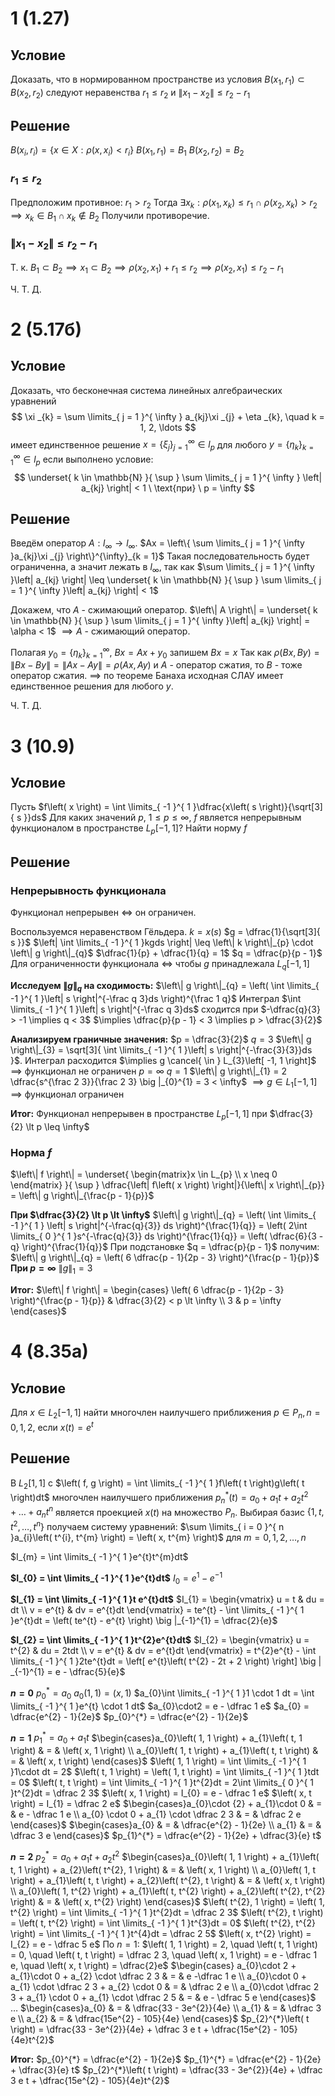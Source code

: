 # 1 (1.27)
## Условие
Доказать, что в нормированном пространстве из условия $B \left( x_{1}, r_{1} \right) \subset B\left( x_{2}, r_{2} \right)$ следуют неравенства $r_{1} \leq r_{2}$ и $\left\| x_{1} - x_{2} \right\| \leq r_{2} - r_{1}$

## Решение
$B\left( x_{i}, r_{i} \right) = \left\{ x \in X: \rho \left( x, x_{i} \right) < r_{i} \right\}$
$B\left( x_{1}, r_{1} \right) = B_{1}$
$B\left( x_{2}, r_{2} \right) = B_{2}$
### $r_{1} \leq r_{2}$
Предположим противное: $r_{1} > r_{2}$
Тогда $\exists x_{k}: \rho \left( x_{1}, x_{k} \right) \leq r_{1} \ \cap \ \rho \left( x_{2}, x_{k} \right) \gt r_{2} \implies x_{k} \in B_{1} \cap x_{k} \not \in B_{2}$
Получили противоречие.

### $\left\| x_{1} - x_{2} \right\| \leq r_{2} - r_{1}$
Т. к. $B_{1} \subset B_{2} \implies x_{1} \subset B_{2} \implies \rho \left( x_{2}, x_{1} \right) + r_{1} \leq r_{2} \implies \rho \left( x_{2}, x_{1} \right) \leq r_{2} - r_{1}$

Ч. Т. Д.


# 2 (5.17б)
## Условие
Доказать, что бесконечная система линейных алгебраических уравнений
$$
\xi _{k} = \sum \limits_{ j = 1 }^{ \infty } a_{kj}\xi _{j} + \eta _{k}, \quad k = 1, 2, \ldots 
$$
имеет единственное решение $x = \left\{ \xi _{j} \right\}^{\infty}_{j = 1} \in l_{p}$ для любого $y = \left\{ \eta _{k} \right\}^{\infty}_{k = 1} \in l_{p}$ если выполнено условие:
$$
\underset{ k \in \mathbb{N} }{ \sup } \sum \limits_{ j = 1 }^{ \infty } \left| a_{kj} \right| < 1 \ \text{при} \ p = \infty
$$
## Решение
Введём оператор $A: l_{\infty} \to l_{\infty}$.
$Ax = \left\{ \sum \limits_{ j = 1 }^{ \infty }a_{kj}\xi _{j} \right\}^{\infty}_{k = 1}$
Такая последовательность будет ограниченна, а значит лежать в $l_{\infty}$, так как  $\sum \limits_{ j = 1 }^{ \infty }\left| a_{kj} \right| \leq \underset{ k \in \mathbb{N} }{ \sup } \sum \limits_{ j = 1 }^{ \infty }\left| a_{kj} \right| < 1$

Докажем, что $A$ - сжимающий оператор.
$\left\| A \right\| = \underset{ k \in \mathbb{N} }{ \sup } \sum \limits_{ j = 1 }^{ \infty }\left| a_{kj} \right| = \alpha < 1$
$\implies A$ - сжимающий оператор.

Полагая $y_{0} = \left\{ \eta _{k} \right\}^{\infty}_{k = 1},\ Bx = Ax + y_{0}$ запишем $Bx = x$
Так как $\rho \left( Bx, By \right) = \left\| Bx - By \right\| = \left\| Ax - Ay \right\| = \rho \left( Ax, Ay \right)$ и $A$ - оператор сжатия, то $B$ - тоже оператор сжатия.
$\implies$ по теореме Банаха исходная СЛАУ имеет единственное решения для любого $y$.

Ч. Т. Д.

# 3 (10.9)
## Условие
Пусть $f\left( x \right) = \int \limits_{ -1 }^{ 1 }\dfrac{x\left( s \right)}{\sqrt[3]{ s }}ds$
Для каких значений $p$, $1 \leq p \leq \infty$, $f$ является непрерывным функционалом в пространстве $L_{p}\left[ -1, 1 \right]$?
Найти норму $f$
## Решение
### Непрерывность функционала
Функционал непрерывен $\iff$ он ограничен.

Воспользуемся неравенством Гёльдера.
$k = x\left( s \right)$
$g = \dfrac{1}{\sqrt[3]{ s }}$
$\left| \int \limits_{ -1 }^{ 1 }kgds \right| \leq \left\| k \right\|_{p} \cdot \left\| g \right\|_{q}$
$\dfrac{1}{p} + \dfrac{1}{q} = 1$
$q = \dfrac{p}{p - 1}$
Для ограниченности функционала $\iff$ чтобы $g$ принадлежала $L_{q}\left[ -1, 1 \right]$

**Исследуем $\left\| g \right\|_{q}$ на сходимость:**
	$\left\| g \right\|_{q} = \left( \int \limits_{ -1 }^{ 1 }\left| s \right|^{-\frac q 3}ds \right)^{\frac 1 q}$
	Интеграл $\int \limits_{ -1 }^{ 1 }\left| s \right|^{-\frac q 3}ds$ сходится при $-\dfrac{q}{3} > -1 \implies q < 3$
	$\implies \dfrac{p}{p - 1} < 3 \implies p > \dfrac{3}{2}$

**Анализируем граничные значения:**
	$p = \dfrac{3}{2}$
		$q = 3$
		$\left\| g \right\|_{3} = \sqrt[3]{ \int \limits_{ -1 }^{ 1 }\left| s \right|^{-\frac{3}{3}}ds }$. Интеграл расходится
		$\implies g \cancel{ \in } L_{3}\left[ -1, 1 \right]$
		$\implies$ функционал  не ограничен
	$p = \infty$
		$q = 1$
		$\left\| g \right\|_{1} = 2 \dfrac{s^{\frac 2 3}}{\frac 2 3} \big |_{0}^{1}  = 3 < \infty$
		$\implies g \in L_{1}\left[ -1, 1 \right]$
		$\implies$ функционал ограничен

**Итог:**
	Функционал непрерывен в пространстве $L_{p}\left[ -1, 1 \right]$ при $\dfrac{3}{2} \lt p \leq \infty$

### Норма $f$
$\left\| f \right\| = \underset{ \begin{matrix}x \in L_{p} \\ x \neq 0 \end{matrix} }{ \sup } \dfrac{\left| f\left( x \right) \right|}{\left\| x \right\|_{p}} = \left\| g \right\|_{\frac{p - 1}{p}}$

**При $\dfrac{3}{2} \lt p \lt \infty$**
	$\left\| g \right\|_{q} = \left( \int \limits_{ -1 }^{ 1 } \left| s \right|^{-\frac{q}{3}} ds \right)^{\frac{1}{q}} = \left( 2\int \limits_{ 0 }^{ 1 }s^{-\frac{q}{3}} ds \right)^{\frac{1}{q}} = \left( \dfrac{6}{3 - q} \right)^{\frac{1}{q}}$
	При подстановке $q = \dfrac{p}{p - 1}$ получим:
	$\left\| g \right\|_{q} = \left( 6 \dfrac{p - 1}{2p - 3} \right)^{\frac{p - 1}{p}}$
**При $p = \infty$**
	$\left\| g \right\|_{1} = 3$

**Итог:**
	$\left\| f \right\| = \begin{cases} \left( 6 \dfrac{p - 1}{2p - 3} \right)^{\frac{p - 1}{p}} & \dfrac{3}{2} < p \lt \infty  \\ 3 & p = \infty \end{cases}$

# 4 (8.35а)
## Условие
Для $x \in L_{2}\left[ -1, 1 \right]$ найти многочлен наилучшего приближения $p \in P_{n}, n = 0, 1, 2$, если $x\left( t \right) = e^{t}$
## Решение
В $L_{2}\left[ 1, 1 \right]$ с $\left( f, g \right) = \int \limits_{ -1 }^{ 1 }f\left( t \right)g\left( t \right)dt$  многочлен наилучшего приближения $p_{n}^{*}\left( t \right) = a_{0} + a_{1}t + a_{2}t^{2} + \ldots + a_{n}t^{n}$ является проекцией  $x\left( t \right)$ на множество $P_{n}$.
Выбирая базис $\left\{ 1, t, t^{2}, \ldots, t^{n} \right\}$ получаем систему уравнений: $\sum \limits_{ i = 0 }^{ n }a_{i}\left( t^{i}, t^{m} \right) = \left( x, t^{m} \right)$ для $m = 0, 1, 2, \ldots, n$

$I_{m} = \int \limits_{ -1 }^{ 1 }e^{t}t^{m}dt$

**$I_{0} = \int \limits_{ -1 }^{ 1 }e^{t}dt$**
	$I_{0} = e^{1} - e^{-1}$

**$I_{1} = \int \limits_{ -1 }^{ 1 }t e^{t}dt$**
	$I_{1} = \begin{vmatrix} u = t & du = dt \\ v = e^{t} & dv = e^{t}dt \end{vmatrix} = te^{t} - \int \limits_{ -1 }^{ 1 }e^{t}dt = \left( te^{t} - e^{t} \right) \big |_{-1}^{1} = \dfrac{2}{e}$

**$I_{2} = \int \limits_{ -1 }^{ 1 }t^{2}e^{t}dt$**
	$I_{2} = \begin{vmatrix} u = t^{2} & du = 2tdt \\ v = e^{t} & dv = e^{t}dt \end{vmatrix} = t^{2}e^{t} - \int \limits_{ -1 }^{ 1 }2te^{t}dt = \left[ e^{t}\left( t^{2} - 2t + 2 \right) \right] \big | _{-1}^{1} = e - \dfrac{5}{e}$


**$n = 0$**
	$p_{0}^{*} = a_{0}$
	$a_{0}\left( 1, 1 \right) = \left( x, 1 \right)$
	$a_{0}\int \limits_{ -1 }^{ 1 }1 \cdot 1 dt = \int \limits_{ -1 }^{ 1 }e^{t} \cdot 1 dt$
	$a_{0}\cdot2 = e - \dfrac 1 e$
	$a_{0} = \dfrac{e^{2} - 1}{2e}$
	$p_{0}^{*} = \dfrac{e^{2} - 1}{2e}$

**$n = 1$**
	$p_{1}^{*} = a_{0} + a_{1}t$
	$\begin{cases}a_{0}\left( 1, 1 \right) + a_{1}\left( t, 1 \right) & = & \left( x, 1 \right) \\ a_{0}\left( 1, t \right) + a_{1}\left( t, t \right) & = & \left( x, t \right) \end{cases}$
	$\left( 1, 1 \right) = \int \limits_{ -1 }^{ 1 }1\cdot dt = 2$
	$\left( t, 1 \right) = \left( 1, t \right) = \int \limits_{ -1 }^{ 1 }tdt = 0$
	$\left( t, t \right) = \int \limits_{ -1 }^{ 1 }t^{2}dt = 2\int \limits_{ 0 }^{ 1 }t^{2}dt = \dfrac 2 3$
	$\left( x, 1 \right) = I_{0} = e - \dfrac 1 e$
	$\left( x, t \right) = I_{1} = \dfrac 2 e$
	$\begin{cases}a_{0}\cdot {2} + a_{1}\cdot 0 & = & e - \dfrac 1 e \\ a_{0} \cdot 0 + a_{1} \cdot \dfrac 2 3 & = & \dfrac 2 e \end{cases}$
	$\begin{cases}a_{0} & = & \dfrac{e^{2} - 1}{2e} \\ a_{1} & = & \dfrac 3 e \end{cases}$
	$p_{1}^{*} = \dfrac{e^{2} - 1}{2e} + \dfrac{3}{e} t$

**$n = 2$**
	$p_{2}^{*} = a_{0} + a_{1}t + a_{2}t^{2}$
	$\begin{cases}a_{0}\left( 1, 1 \right) + a_{1}\left( t, 1 \right) + a_{2}\left( t^{2}, 1 \right) & = & \left( x, 1 \right) \\ a_{0}\left( 1, t \right) + a_{1}\left( t, t \right) + a_{2}\left( t^{2}, t \right) & = & \left( x, t \right) \\ a_{0}\left( 1, t^{2} \right) + a_{1}\left( t, t^{2} \right) + a_{2}\left( t^{2}, t^{2} \right) & = & \left( x, t^{2} \right) \end{cases}$
	$\left( t^{2}, 1 \right) = \left( 1, t^{2} \right) = \int \limits_{ -1 }^{ 1 }t^{2}dt = \dfrac 2 3$
	$\left( t^{2}, t \right) = \left( t, t^{2} \right) = \int \limits_{ -1 }^{ 1 }t^{3}dt = 0$
	$\left( t^{2}, t^{2} \right) = \int \limits_{ -1 }^{ 1 }t^{4}dt = \dfrac 2 5$
	$\left( x, t^{2} \right) = I_{2} = e - \dfrac 5 e$
	По $n = 1$:
	$\left( 1, 1 \right) = 2, \quad \left( t, 1 \right) = 0, \quad \left( t, t \right) = \dfrac 2 3, \quad \left( x, 1 \right) = e - \dfrac 1 e, \quad \left( x, t \right) = \dfrac{2}e$
	$\begin{cases} a_{0}\cdot 2 + a_{1}\cdot 0 + a_{2} \cdot \dfrac 2 3 & = & e -\dfrac 1 e \\ a_{0}\cdot 0 + a_{1} \cdot \dfrac 2 3 + a_{2} \cdot 0  & = & \dfrac 2 e \\ a_{0}\cdot \dfrac 2 3 + a_{1} \cdot 0 + a_{1} \cdot \dfrac 2 5 & = & e - \dfrac 5 e \end{cases}$
	$\ldots$
	$\begin{cases}a_{0} &  = &  \dfrac{33 - 3e^{2}}{4e} \\ a_{1} & = & \dfrac 3 e \\ a_{2} & = & \dfrac{15e^{2} - 105}{4e} \end{cases}$
	$p_{2}^{*}\left( t \right) = \dfrac{33 - 3e^{2}}{4e} + \dfrac 3 e t + \dfrac{15e^{2} - 105}{4e}t^{2}$

**Итог:**
	$p_{0}^{*} = \dfrac{e^{2} - 1}{2e}$
	$p_{1}^{*} = \dfrac{e^{2} - 1}{2e} + \dfrac{3}{e} t$
	$p_{2}^{*}\left( t \right) = \dfrac{33 - 3e^{2}}{4e} + \dfrac 3 e t + \dfrac{15e^{2} - 105}{4e}t^{2}$

